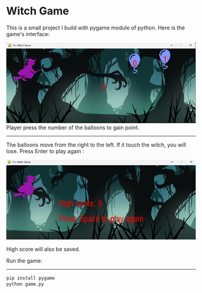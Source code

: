 # Witch Game

This is a small project I build with pygame module of python. Here is the game's interface:

![alt text](source/image.png)
Player press the number of the balloons to gain point.
___
The balloons move from the right to the left. If it touch the witch, you will lose. Press Enter to play again :

![alt text](source/image1.png)

High score will also be saved.

Run the game:
___
```
pip install pygame
python game.py
```

